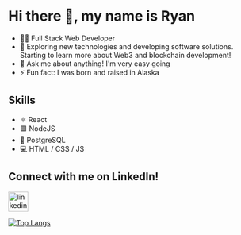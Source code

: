# Hi there 👋, my name is Ryan

- 👩‍💻 Full Stack Web Developer
- 🤔 Exploring new technologies and developing software solutions. Starting to learn more about Web3 and blockchain development!
- 💬 Ask me about anything! I'm very easy going 
- ⚡ Fun fact: I was born and raised in Alaska 

## Skills
- ⚛️ React
- 🟩 NodeJS
- 🐘 PostgreSQL
- 💻 HTML / CSS / JS

## Connect with me on LinkedIn!
[<img src='https://lh3.googleusercontent.com/proxy/M4VglLoFAjnxz8vGVrzD-yK8o3t-JspLxQarmoHRcrhEtUFbg57CXAczeSR3NI4PDATq7YuXV28v7BHOoJQSP9vw-9N7HFJQcUG2_6lc2cmbbeeBQnd9knLQhg' alt='linkedin' height='40'>](https://www.linkedin.com/in/ryan-e-mark/)  


[![Top Langs](https://github-readme-stats.vercel.app/api/top-langs/?username=Ryan-E-Mark&hide=ruby,shell&layout=compact)](https://github.com/anuraghazra/github-readme-stats)
